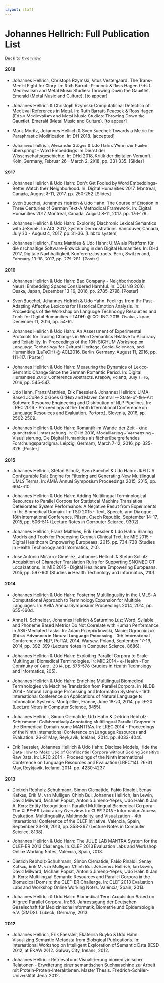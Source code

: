 ```yaml
---
layout: staff
---
```


# Johannes Hellrich: Full Publication List

[Back to Overview](https://julielab.github.io/web/staff/Hellrich/Johannes+Hellrich.html)

#### 2018

* Johannes Hellrich, Christoph Rzymski, Vitus Vestergaard: The Trans-Medial Fight for Glory. In: Ruth Barratt-Peacock & Ross Hagen (Eds.): Medievalism and Metal Music Studies: Throwing Down the Gauntlet. Emerald (Metal Music and Culture). [to appear]

* Johannes Hellrich & Christoph Rzymski: Computational Detection of Medieval References in Metal. In: Ruth Barratt-Peacock & Ross Hagen (Eds.): Medievalism and Metal Music Studies: Throwing Down the Gauntlet. Emerald (Metal Music and Culture). [to appear]

* Maria Moritz, Johannes Hellrich & Sven Buechel: Towards a Metric for Paraphrastic Modification. In: DH 2018. [accepted]

* Johannes Hellrich, Alexander Stöger & Udo Hahn: Wenn der Funke überspringt - Word Embeddings im Dienst der Wissenschaftsgeschichte. In: DHd 2018, Kritik der digitalen Vernunft. Köln, Germany, Februar 26 - March 2, 2018. pp. 331-335. [Slides]

#### 2017

* Johannes Hellrich & Udo Hahn: Don't Get Fooled by Word Embeddings-Better Watch their Neighborhood. In: Digital Humanities 2017. Montreal, Canada, August 8-11, 2017. pp. 250-252. [Slides]

* Sven Buechel, Johannes Hellrich & Udo Hahn: The Course of Emotion in Three Centuries of German Text-A Methodical Framework. In: Digital Humanities 2017. Montreal, Canada, August 8-11, 2017. pp. 176-179.

* Johannes Hellrich & Udo Hahn: Exploring Diachronic Lexical Semantics with JeSemE. In: ACL 2017, System Demonstrations. Vancouver, Canada, July 30 - August 4, 2017, pp. 31-36. [Link to system]

* Johannes Hellrich, Franz Matthies & Udo Hahn: UIMA als Plattform für die nachhaltige Software-Entwicklung in den Digital Humanities. In: DHd 2017, Digitale Nachhaltigkeit, Konferenzabstracts. Bern, Switzerland, February 13-18, 2017, pp. 279-281. [Poster]

#### 2016

* Johannes Hellrich & Udo Hahn: Bad Company - Neighborhoods in Neural Embedding Spaces Considered Harmful. In: COLING 2016. Osaka, Japan, December 13-16, 2016, pp. 2785-2796. [Poster]

* Sven Buechel, Johannes Hellrich & Udo Hahn: Feelings from the Past - Adapting Affective Lexicons for Historical Emotion Analysis. In: Proceedings of the Workshop on Language Technology Resources and Tools for Digital Humanities (LT4DH) @ COLING 2016. Osaka, Japan, December 11, 2016, pp. 54-61.

* Johannes Hellrich & Udo Hahn: An Assessment of Experimental Protocols for Tracing Changes in Word Semantics Relative to Accuracy and Reliability. In: Proceedings of the 10th SIGHUM Workshop on Language Technology for Cultural Heritage, Social Sciences, and Humanities (LaTeCH) @ ACL2016. Berlin, Germany, August 11, 2016, pp. 111-117. [Poster]

* Johannes Hellrich & Udo Hahn: Measuring the Dynamics of Lexico-Semantic Change Since the German Romantic Period. In: Digital Humanities 2016: Conference Abstracts. Krakow, Poland, July 11-16, 2016, pp. 545-547.

* Udo Hahn, Franz Matthies, Erik Faessler & Johannes Hellrich: UIMA-Based JCoRe 2.0 Goes GitHub and Maven Central ― State-of-the-Art Software Resource Engineering and Distribution of NLP Pipelines. In: LREC 2016 - Proceedings of the Tenth International Conference on Language Resources and Evaluation. Portorož, Slovenia, 2016, pp. 2502-2509.

* Johannes Hellrich & Udo Hahn: Romantik im Wandel der Zeit - eine quantitative Untersuchung. In: DHd 2016, Modellierung - Vernetzung - Visualisierung, Die Digital Humanities als fächerübergreifendes Forschungsparadigma. Leipzig, Germany, March 7-12, 2016, pp. 325-326. [Poster]

#### 2015

* Johannes Hellrich, Stefan Schulz, Sven Buechel & Udo Hahn: JUFIT: A Configurable Rule Engine for Filtering and Generating New Multilingual UMLS Terms. In: AMIA Annual Symposium Proceedings 2015, 2015, pp. 604-610.

* Johannes Hellrich & Udo Hahn: Adding Multilingual Terminological Resources to Parallel Corpora for Statistical Machine Translation Deteriorates System Performance: A Negative Result from Experiments in the Biomedical Domain. In: TSD 2015 - Text, Speech, and Dialogue, 18th International Conference. Pilsen, Czech Republic, September 14-17, 2015, pp. 506-514 (Lecture Notes in Computer Science, 9302).

* Johannes Hellrich, Franz Matthies, Erik Faessler & Udo Hahn: Sharing Models and Tools for Processing German Clinical Text. In: MIE 2015 - Digital Healthcare Empowering Europeans. 2015, pp. 734-738 (Studies in Health Technology and Informatics, 210).

* Jose Antonio Miñarro-Giménez, Johannes Hellrich & Stefan Schulz: Acquisition of Character Translation Rules for Supporting SNOMED CT Localizations. In:  MIE 2015 - Digital Healthcare Empowering Europeans. 2015, pp. 597-601 (Studies in Health Technology and Informatics, 210).

#### 2014

* Johannes Hellrich & Udo Hahn: Fostering Multilinguality in the UMLS: A Computational Approach to Terminology Expansion for Multiple Languages. In: AMIA Annual Symposium Proceedings 2014, 2014, pp. 655-660d.

* Anne H. Schneider, Johannes Hellrich & Saturnino Luz: Word, Syllable and Phoneme Based Metrics Do Not Correlate with Human Performance in ASR-Mediated Tasks. In: Adam Przepiórkowski, Maciej Ogrodniczuk (Eds.): Advances in Natural Language Processing - 9th International Conference on NLP, PolTAL 2014. Warsaw, Poland, September 17-19, 2014, pp. 392-399 (Lecture Notes in Computer Science, 8686).

* Johannes Hellrich & Udo Hahn: Exploiting Parallel Corpora to Scale Multilingual Biomedical Terminologies. In: MIE 2014 - e-Health - For Continuity of Care . 2014, pp. 575-578 (Studies in Health Technology and Informatics, 205).

* Johannes Hellrich & Udo Hahn: Enriching Multilingual Biomedical Terminologies via Machine Translation from Parallel Corpora. In: NLDB 2014 - Natural Language Processing and Information Systems - 19th International Conference on Applications of Natural Language to Information Systems. Montpellier, France, June 18-20, 2014, pp. 9-20 (Lecture Notes in Computer Science, 8455).

* Johannes Hellrich, Simon Clematide, Udo Hahn & Dietrich Rebholz-Schuhmann: Collaboratively Annotating Multilingual Parallel Corpora in the Biomedical Domain-some MANTRAs. In: LREC 2014 - Proceedings of the Ninth International Conference on Language Resources and Evaluation. 26-31 May, Reykjavik, Iceland, 2014. pp. 4033-4040.

* Erik Faessler, Johannes Hellrich & Udo Hahn: Disclose Models, Hide the Data-How to Make Use of Confidential Corpora without Seeing Sensitive Raw Data. In: LREC 2014 - Proceedings of the Ninth International Conference on Language Resources and Evaluation (LREC'14). 26-31 May, Reykjavik, Iceland, 2014. pp. 4230-4237.

#### 2013

* Dietrich Rebholz-Schuhmann, Simon Clematide, Fabio Rinaldi, Senay Kafkas, Erik M. van Mulligen, Chinh Bui, Johannes Hellrich, Ian Lewin, David Milward, Michael Poprat, Antonio Jimeno-Yepes, Udo Hahn & Jan A. Kors: Entity Recognition in Parallel Multilingual Biomedical Corpora: The CLEF-ER Laboratory Overview. In: CLEF 2013 - Information Access Evaluation. Multilinguality, Multimodality, and Visualization - 4th International Conference of the CLEF Initiative. Valencia, Spain, September 23-26, 2013, pp. 353-367 (Lecture Notes in Computer Science, 8138).

* Johannes Hellrich & Udo Hahn: The JULIE LAB MANTRA System for the CLEF-ER 2013 Challenge. In: CLEF 2013 Evaluation Labs and Workshop Online Working Notes, Valencia, Spain, 2013.

* Dietrich Rebholz-Schuhmann, Simon Clematide, Fabio Rinaldi, Senay Kafkas, Erik M. van Mulligen, Chinh Bui, Johannes Hellrich, Ian Lewin, David Milward, Michael Poprat, Antonio Jimeno-Yepes, Udo Hahn & Jan A. Kors: Multilingual Semantic Resources and Parallel Corpora in the Biomedical Domain: the CLEF-ER Challenge. In: CLEF 2013 Evaluation Labs and Workshop Online Working Notes. Valencia, Spain, 2013.

* Johannes Hellrich & Udo Hahn: Biomedical Term Acquisition Based on Aligned Parallel Corpora. In: 58. Jahrestagung der Deutschen Gesellschaft für Medizinische Informatik, Biometrie und Epidemiologie e.V. (GMDS). Lübeck, Germany, 2013.

#### 2012

* Johannes Hellrich, Erik Faessler, Ekaterina Buyko & Udo Hahn: Visualizing Semantic Metadata from Biological Publications. In: International Workshop on Intelligent Exploration of Semantic Data (IESD 2012) at EKAW 2012. Galway City, Ireland, 2012.

* Johannes Hellrich: Retrieval und Visualisierung biomedizinischer Relationen - Erweiterung einer semantischen Suchmaschine zur Arbeit mit Protein-Protein-Interaktionen. Master Thesis. Friedrich-Schiller-Universtität Jena, 2012.
